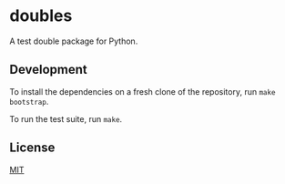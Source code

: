 # doubles

A test double package for Python.

## Development

To install the dependencies on a fresh clone of the repository, run `make bootstrap`.

To run the test suite, run `make`.

## License

[MIT](http://opensource.org/licenses/MIT)

